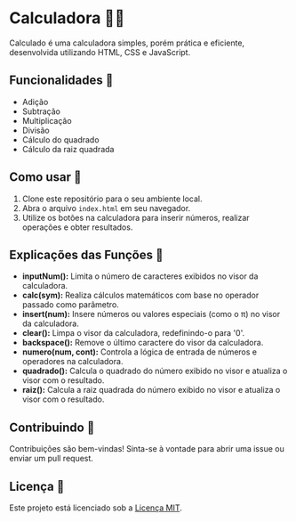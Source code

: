 # Calculadora 🧮✨

Calculado é uma calculadora simples, porém prática e eficiente, desenvolvida utilizando HTML, CSS e JavaScript.

## Funcionalidades 🔧

- Adição
- Subtração
- Multiplicação
- Divisão
- Cálculo do quadrado
- Cálculo da raiz quadrada

## Como usar 🚀

1. Clone este repositório para o seu ambiente local.
2. Abra o arquivo `index.html` em seu navegador.
3. Utilize os botões na calculadora para inserir números, realizar operações e obter resultados.

## Explicações das Funções 📝

- **inputNum():** Limita o número de caracteres exibidos no visor da calculadora.
- **calc(sym):** Realiza cálculos matemáticos com base no operador passado como parâmetro.
- **insert(num):** Insere números ou valores especiais (como o π) no visor da calculadora.
- **clear():** Limpa o visor da calculadora, redefinindo-o para '0'.
- **backspace():** Remove o último caractere do visor da calculadora.
- **numero(num, cont):** Controla a lógica de entrada de números e operadores na calculadora.
- **quadrado():** Calcula o quadrado do número exibido no visor e atualiza o visor com o resultado.
- **raiz():** Calcula a raiz quadrada do número exibido no visor e atualiza o visor com o resultado.

## Contribuindo 🤝

Contribuições são bem-vindas! Sinta-se à vontade para abrir uma issue ou enviar um pull request.

## Licença 📄

Este projeto está licenciado sob a [Licença MIT](https://opensource.org/licenses/MIT).
